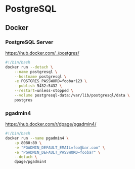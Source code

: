# PostgreSQL

## Docker

### PostgreSQL Server

https://hub.docker.com/_/postgres/

```bash
#!/bin/bash
docker run --detach \
    --name postgresql \
    --hostname postgresql \
    -e POSTGRES_PASSWORD=foobar123 \
    --publish 5432:5432 \
    --restart=unless-stopped \
    --volume postgresql-data:/var/lib/postgresql/data \
    postgres
```

### pgadmin4

https://hub.docker.com/r/dpage/pgadmin4/

```bash
#!/bin/bash
docker run --name pgadmin4 \
    -p 8080:80 \
    -e "PGADMIN_DEFAULT_EMAIL=foo@bar.com" \
    -e "PGADMIN_DEFAULT_PASSWORD=foobar" \
    --detach \
    dpage/pgadmin4
```
